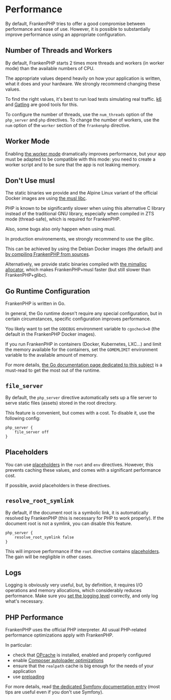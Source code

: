# Performance

By default, FrankenPHP tries to offer a good compromise between performance and ease of use.
However, it is possible to substantially improve performance using an appropriate configuration.

## Number of Threads and Workers

By default, FrankenPHP starts 2 times more threads and workers (in worker mode) than the available numbers of CPU.

The appropriate values depend heavily on how your application is written, what it does and your hardware.
We strongly recommend changing these values.

To find the right values, it's best to run load tests simulating real traffic.
[k6](https://k6.io) and [Gatling](https://gatling.io) are good tools for this.

To configure the number of threads, use the `num_threads` option of the `php_server` and `php` directives.
To change the number of workers, use the `num` option of the `worker` section of the `frankenphp` directive.

## Worker Mode

Enabling [the worker mode](worker.md) dramatically improves performance,
but your app must be adapted to be compatible with this mode:
you need to create a worker script and to be sure that the app is not leaking memory.

## Don't Use musl

The static binaries we provide and the Alpine Linux variant of the official Docker images
are using [the musl libc](https://musl.libc.org).

PHP is known to be significantly slower when using this alternative C library instead of the traditional GNU library,
especially when compiled in ZTS mode (thread-safe), which is required for FrankenPHP.

Also, some bugs also only happen when using musl.

In production environements, we strongly recommend to use the glibc.

This can be achieved by using the Debian Docker images (the default) and [by compiling FrankenPHP from sources](compile.md).

Alternatively, we provide static binaries compiled with [the mimalloc allocator](https://github.com/microsoft/mimalloc), which makes FrankenPHP+musl faster (but still slower than FrankenPHP+glibc).

## Go Runtime Configuration

FrankenPHP is written in Go.

In general, the Go runtime doesn't require any special configuration, but in certain circumstances,
specific configuration improves performance.

You likely want to set the `GODEBUG` environment variable to `cgocheck=0` (the default in the FrankenPHP Docker images).

If you run FrankenPHP in containers (Docker, Kubernetes, LXC...) and limit the memory available for the containers,
set the `GOMEMLIMIT` environment variable to the available amount of memory.

For more details, [the Go documentation page dedicated to this subject](https://pkg.go.dev/runtime#hdr-Environment_Variables) is a must-read to get the most out of the runtime.

## `file_server`

By default, the `php_server` directive automatically sets up a file server to
serve static files (assets) stored in the root directory.

This feature is convenient, but comes with a cost.
To disable it, use the following config:

```caddyfile
php_server {
    file_server off
}
```

## Placeholders

You can use [placeholders](https://caddyserver.com/docs/conventions#placeholders) in the `root` and `env` directives.
However, this prevents caching these values, and comes with a significant performance cost.

If possible, avoid placeholders in these directives.

## `resolve_root_symlink`

By default, if the document root is a symbolic link, it is automatically resolved by FrankenPHP (this is necessary for PHP to work properly).
If the document root is not a symlink, you can disable this feature.

```caddyfile
php_server {
    resolve_root_symlink false
}
```

This will improve performance if the `root` directive contains [placeholders](https://caddyserver.com/docs/conventions#placeholders).
The gain will be negligible in other cases.

## Logs

Logging is obviously very useful, but, by definition,
it requires I/O operations and memory allocations, which considerably reduces performance.
Make sure you [set the logging level](https://caddyserver.com/docs/caddyfile/options#log) correctly,
and only log what's necessary.

## PHP Performance

FrankenPHP uses the official PHP interpreter.
All usual PHP-related performance optimizations apply with FrankenPHP.

In particular:

* check that [OPcache](https://www.php.net/manual/en/book.opcache.php) is installed, enabled and properly configured
* enable [Composer autoloader optimizations](https://getcomposer.org/doc/articles/autoloader-optimization.md)
* ensure that the `realpath` cache is big enough for the needs of your application
* use [preloading](https://www.php.net/manual/en/opcache.preloading.php)

For more details, read [the dedicated Symfony documentation entry](https://symfony.com/doc/current/performance.html)
(most tips are useful even if you don't use Symfony).

